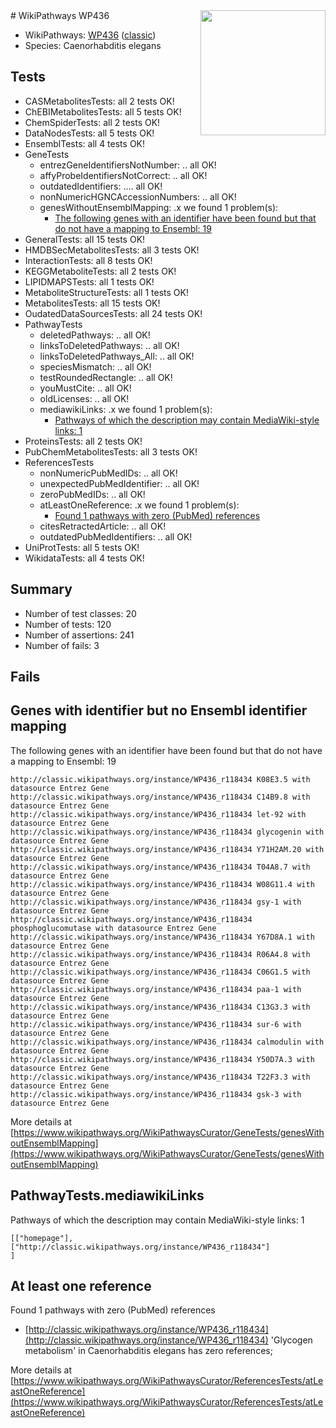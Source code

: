 <img style="float: right; width: 200px" src="https://upload.wikimedia.org/wikipedia/commons/thumb/8/83/Wplogo_with_text_500.png/640px-Wplogo_with_text_500.png" />
# WikiPathways WP436

* WikiPathways: [WP436](https://wikipathways.org/pathways/WP436) ([classic](https://classic.wikipathways.org/instance/WP436))
* Species: Caenorhabditis elegans
## Tests
* CASMetabolitesTests: all 2 tests OK!
* ChEBIMetabolitesTests: all 5 tests OK!
* ChemSpiderTests: all 2 tests OK!
* DataNodesTests: all 5 tests OK!
* EnsemblTests: all 4 tests OK!
* GeneTests
    * entrezGeneIdentifiersNotNumber: .. all OK!
    * affyProbeIdentifiersNotCorrect: .. all OK!
    * outdatedIdentifiers: .... all OK!
    * nonNumericHGNCAccessionNumbers: .. all OK!
    * genesWithoutEnsemblMapping: .x we found 1 problem(s):
        * [The following genes with an identifier have been found but that do not have a mapping to Ensembl: 19](#c4e54316)
* GeneralTests: all 15 tests OK!
* HMDBSecMetabolitesTests: all 3 tests OK!
* InteractionTests: all 8 tests OK!
* KEGGMetaboliteTests: all 2 tests OK!
* LIPIDMAPSTests: all 1 tests OK!
* MetaboliteStructureTests: all 1 tests OK!
* MetabolitesTests: all 15 tests OK!
* OudatedDataSourcesTests: all 24 tests OK!
* PathwayTests
    * deletedPathways: .. all OK!
    * linksToDeletedPathways: .. all OK!
    * linksToDeletedPathways_All: .. all OK!
    * speciesMismatch: .. all OK!
    * testRoundedRectangle: .. all OK!
    * youMustCite: .. all OK!
    * oldLicenses: .. all OK!
    * mediawikiLinks: .x we found 1 problem(s):
        * [Pathways of which the description may contain MediaWiki-style links: 1](#da69cf45)
* ProteinsTests: all 2 tests OK!
* PubChemMetabolitesTests: all 3 tests OK!
* ReferencesTests
    * nonNumericPubMedIDs: .. all OK!
    * unexpectedPubMedIdentifier: .. all OK!
    * zeroPubMedIDs: .. all OK!
    * atLeastOneReference: .x we found 1 problem(s):
        * [Found 1 pathways with zero (PubMed) references](#d0a459f0)
    * citesRetractedArticle: .. all OK!
    * outdatedPubMedIdentifiers: .. all OK!
* UniProtTests: all 5 tests OK!
* WikidataTests: all 4 tests OK!


## Summary

* Number of test classes: 20
* Number of tests: 120
* Number of assertions: 241
* Number of fails: 3

## Fails

<a name="c4e54316" />

## Genes with identifier but no Ensembl identifier mapping

The following genes with an identifier have been found but that do not have a mapping to Ensembl: 19
```
http://classic.wikipathways.org/instance/WP436_r118434 K08E3.5 with datasource Entrez Gene
http://classic.wikipathways.org/instance/WP436_r118434 C14B9.8 with datasource Entrez Gene
http://classic.wikipathways.org/instance/WP436_r118434 let-92 with datasource Entrez Gene
http://classic.wikipathways.org/instance/WP436_r118434 glycogenin with datasource Entrez Gene
http://classic.wikipathways.org/instance/WP436_r118434 Y71H2AM.20 with datasource Entrez Gene
http://classic.wikipathways.org/instance/WP436_r118434 T04A8.7 with datasource Entrez Gene
http://classic.wikipathways.org/instance/WP436_r118434 W08G11.4 with datasource Entrez Gene
http://classic.wikipathways.org/instance/WP436_r118434 gsy-1 with datasource Entrez Gene
http://classic.wikipathways.org/instance/WP436_r118434 phosphoglucomutase with datasource Entrez Gene
http://classic.wikipathways.org/instance/WP436_r118434 Y67D8A.1 with datasource Entrez Gene
http://classic.wikipathways.org/instance/WP436_r118434 R06A4.8 with datasource Entrez Gene
http://classic.wikipathways.org/instance/WP436_r118434 C06G1.5 with datasource Entrez Gene
http://classic.wikipathways.org/instance/WP436_r118434 paa-1 with datasource Entrez Gene
http://classic.wikipathways.org/instance/WP436_r118434 C13G3.3 with datasource Entrez Gene
http://classic.wikipathways.org/instance/WP436_r118434 sur-6 with datasource Entrez Gene
http://classic.wikipathways.org/instance/WP436_r118434 calmodulin with datasource Entrez Gene
http://classic.wikipathways.org/instance/WP436_r118434 Y50D7A.3 with datasource Entrez Gene
http://classic.wikipathways.org/instance/WP436_r118434 T22F3.3 with datasource Entrez Gene
http://classic.wikipathways.org/instance/WP436_r118434 gsk-3 with datasource Entrez Gene
```

More details at [https://www.wikipathways.org/WikiPathwaysCurator/GeneTests/genesWithoutEnsemblMapping](https://www.wikipathways.org/WikiPathwaysCurator/GeneTests/genesWithoutEnsemblMapping)

<a name="da69cf45" />

## PathwayTests.mediawikiLinks

Pathways of which the description may contain MediaWiki-style links: 1
```
[["homepage"],
["http://classic.wikipathways.org/instance/WP436_r118434"]
]
```

<a name="d0a459f0" />

## At least one reference

Found 1 pathways with zero (PubMed) references

* [http://classic.wikipathways.org/instance/WP436_r118434](http://classic.wikipathways.org/instance/WP436_r118434) 'Glycogen metabolism' in Caenorhabditis elegans has zero references; 


More details at [https://www.wikipathways.org/WikiPathwaysCurator/ReferencesTests/atLeastOneReference](https://www.wikipathways.org/WikiPathwaysCurator/ReferencesTests/atLeastOneReference)


